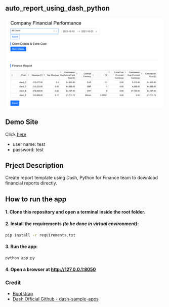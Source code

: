 ## auto_report_using_dash_python

![demo_img](resources/demo.png)

## Demo Site

Click [here](https://dash-demo-293b499aacc7.herokuapp.com/)

- user name: test
- password: test

## Prject Description 

Create report template using Dash, Python for Finance team to download financial reports directly.

## How to run the app

#### 1. Clone this repository and open a terminal inside the root folder.

#### 2. Install the requirements *(to be done in virtual environment)*:

```bash
pip install -r requirements.txt
```
#### 3. Run the app:

```bash
python app.py
```
#### 4. Open a browser at http://127.0.0.1:8050


### Credit

- [Bootstrap](https://github.com/tcbegley/dash-bootstrap-css)
- [Dash Official Github - dash-sample-apps](https://github.com/plotly/dash-sample-apps)
